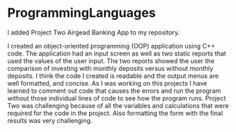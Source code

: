 # ProgrammingLanguages
I added Project Two Airgead Banking App to my repository.

I created an object-oriented programming (OOP) application using C++ code. 
The application had an input screen as well as two static reports that used the values of the user input. The two reports showed the user the comparison of investing with monthly deposits versus without monthly deposits.
I think the code I created is readable and the output menus are well formatted, and concise. As I was working on this projects I have learned to comment out code that causes the errors and run the program without those individual lines of code to see how the program runs. Project Two was challenging because of all the variables and calculations that were required for the code in the project. Also formatting the form with the final results was very challenging. 
